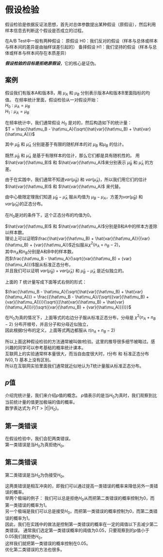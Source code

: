 # 假设检验

假设检验是依据反证法思想，首先对总体参数提出某种假设（原假设），然后利用样本信息去判断这个假设是否成立的过程。  

在A/B Test中一般有两种假设：
原假设 H0：我们反对的假设（样本与总体或样本与样本间的差异是由抽样误差引起的）
备择假设 H1：我们坚持的假设（样本与总体或样本与样本间存在本质差异）  

***假设检验的目标是拒绝原假设***，它的核心是证伪。  

## 案例

假设我们有版本A和版本B，用 $\mu_A$ 和 $\mu_B$ 分别表示版本A和版本B里面指标的均值。
在频率统计里面，假设检验从一对假设开始：  
$H_0 : \mu_A = \mu_B$  
$H_1 : \mu_A = \mu_B$  

在频率统计中，我们通常假设 $H_0$ 是对的，然后构造如下的统计量：  
$T = \frac{\hat\mu_B - \hat\mu_A}{\sqrt{\hat{var}(\hat\mu_B) + \hat{var}(\hat\mu_A)}}$

其中 $\hat\mu_B$ 和 $\hat\mu_A$ 分别是基于有限的随机样本的对 $\mu_B$ 和$\mu_B$ 的估计。  

既然 $\hat\mu_B$ 和 $\hat\mu_A$ 是基于有限样本的估计，那么它们都是具有随机性的。
用 $\hat{var}(\hat\mu_B)$ 和 $\hat{var}(\hat\mu_A)$来分别表示 $\hat\mu_B$ 和 $\hat\mu_A$  的方差。  

由于在实践中，我们通常不知道${var}(\hat\mu_B)$ 和 ${var}(\hat\mu_A)$，所以我们用它们的估计 $\hat{var}(\hat\mu_B)$ 和 $\hat{var}(\hat\mu_A)$ 来代替。  

由中心极限定理我们知道 $\hat\mu_B - \hat\mu_A$ 服从均值为 ${\mu_B - \mu_A}$，方差为${var}(\hat\mu_B)$ 和 ${var}(\hat\mu_A)$的正态分布。  

在$H_0$是对的条件下，这个正态分布的均值为0。  

$\hat{var}(\hat\mu_B)$ 和 $\hat{var}(\hat\mu_A)$分别是B和A中的样本方差除以样本数。  
理论上可以证明$\frac{\hat{var}(\hat\mu_B) + \hat{var}(\hat\mu_A)}{{var}(\hat\mu_B) + {var}(\hat\mu_A)}$近似服从$\chi^2(n_A + n_B -2)$，  
其中$n_A$和$n_B$分别是A和B中的样本数。  
而$\frac{\hat\mu_B - \hat\mu_A}{\sqrt{{var}(\hat\mu_B) + {var}(\hat\mu_A)}}$服从标准正态分布，  
并且我们可以证明 ${var}(\hat\mu_B) + {var}(\hat\mu_A)$ 和 $\hat\mu_B - \hat\mu_A$ 是近似独立的。  

上面的 $T$ 统计量写成下面等式右侧的形式：

$\frac{\hat\mu_B - \hat\mu_A}{\sqrt{\hat{var}(\hat\mu_B) + \hat{var}(\hat\mu_A)}} = \frac{{\hat\mu_B - \hat\mu_A}/{\sqrt{{var}(\hat\mu_B) + {var}(\hat\mu_A)}}}{\sqrt{{(\hat{var}(\hat\mu_B) + \hat{var}(\hat\mu_A))}/{(\sqrt{{var}(\hat\mu_B) + {var}(\hat\mu_A)}})}}$  

在$H_0$为真的情况下，上面等式的右边分子服从标准正态分布，分母是 $\chi^2(n_A + n_B -2)$ 分布开根号，并且分子和分母近似独立，  
因此根据$t$分布的定义，上面等式两边都服从 $t(n_A + n_B -2)$

所以上面这种假设检验的方法通常被叫做$t$检验。这里的推导很多细节被略过。感兴趣的同学可以参考基础的概率统计课本。  
互联网上的实验通常样本量很大，而当自由度很大时，$t$分布 和 标准正态分布$N\{0,1\}$ 基本上没有区别。  
所以在互联网实验里面我们通常就近似地认为$T$统计量服从标准正态分布。  

## $p$值
介绍完统计量，我们来介绍$p$值的概念。
$p$值表示的是当$H_0$为真时，我们观察到比当前统计量的值更加极端的值的概率。  
数学表达式为 $P(T>|t||H_0)$。

## 第一类错误

在假设检验中，我们会犯两类错误。  
第一类错误是当$H_0$为真拒绝$H_0$。  

## 第二类错误

第二类错误是当$H_0$为伪接受$H_0$。  

这两类错误是相互冲突的，即我们可以通过提高一类错误的概率来降低另外一类错误的概率。  
举两个极端的例子：
我们可以总是拒绝$H_0$从而把第二类错误的概率控制为0，而第一类错误的概率为1。  
另一个极端是我们可以总是接受$H_0$，而把第一类错误的概率控制为0，而第二类错误的概率为1。  
因此，我们在实践中的做法是控制第一类错误的概率在一定的阈值以下去减少第二类错误。
通常我们选定第一类错误概率的阈值为0.05，只要观察到的$p$值小于0.05我们就拒绝$H_0$，  
这样我们就把第一类错误的概率控制在0.05。  
优化第二类错误的方法也很多。  

